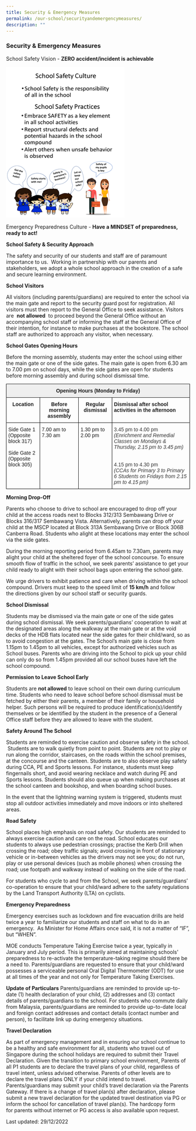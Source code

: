 ```yaml
---
title: Security & Emergency Measures
permalink: /our-school/securityandemergencymeasures/
description: ""
---
```

### Security &amp; Emergency Measures

School Safety Vision -&nbsp;**ZERO accident/incident is achievable**

![](/images/safety.png)
<!--
<img src="images/safety.png" 
     style="width:50%"> -->

Emergency Preparedness Culture -&nbsp;**Have a MINDSET of preparedness, ready to act!**

**School Safety &amp; Security Approach**

  

The safety and security of our students and staff are of paramount importance to us.&nbsp; Working in partnership with our parents and stakeholders, we adopt a whole school approach in the creation of a safe and secure learning environment.  

  

**School Visitors**&nbsp;

All visitors (including parents/guardians) are required to enter the school via the main gate and report to the security guard post for registration. All visitors must then report to the General Office to seek assistance. Visitors are&nbsp;&nbsp;**not allowed**&nbsp;&nbsp;to proceed beyond the General Office without an accompanying school staff or informing the staff at the General Office of their intention, for instance to make purchases at the bookstore. The school staff are authorized to approach any visitor, when necessary.

  

  

**School Gates Opening Hours**&nbsp;

  

Before the morning assembly, students may enter the school using either the main&nbsp;gate or one of the side gates. The main gate is open from 6.30 am to 7.00 pm on school&nbsp;days, while the side gates are open for students before morning assembly and during&nbsp;school dismissal time.

<table style="border-collapse:collapse;border-spacing:0" class="tg"><thead><tr><th style="background-color:#efefef;border-color:black;border-style:solid;border-width:1px;font-family:Arial, sans-serif;font-size:14px;font-weight:bold;overflow:hidden;padding:10px 5px;text-align:center;vertical-align:top;word-break:normal" colspan="4">Opening Hours (Monday to Friday)</th></tr></thead><tbody><tr><td style="border-color:black;border-style:solid;border-width:1px;font-family:Arial, sans-serif;font-size:14px;font-weight:bold;overflow:hidden;padding:10px 5px;text-align:center;vertical-align:top;word-break:normal">Location</td><td style="border-color:black;border-style:solid;border-width:1px;font-family:Arial, sans-serif;font-size:14px;font-weight:bold;overflow:hidden;padding:10px 5px;text-align:center;vertical-align:top;word-break:normal">Before morning assembly</td><td style="border-color:black;border-style:solid;border-width:1px;font-family:Arial, sans-serif;font-size:14px;font-weight:bold;overflow:hidden;padding:10px 5px;text-align:center;vertical-align:top;word-break:normal">Regular dismissal</td><td style="border-color:black;border-style:solid;border-width:1px;font-family:Arial, sans-serif;font-size:14px;font-weight:bold;overflow:hidden;padding:10px 5px;text-align:left;vertical-align:top;word-break:normal">Dismissal after school activities in the afternoon</td></tr><tr><td style="border-color:black;border-style:solid;border-width:1px;font-family:Arial, sans-serif;font-size:14px;overflow:hidden;padding:10px 5px;text-align:left;vertical-align:top;word-break:normal"><span style="font-weight:400;font-style:normal">Side Gate 1</span><br>(Opposite block 317)<br><br><span style="font-weight:400;font-style:normal">Side Gate 2</span><br>(Opposite block 305)<br></td><td style="border-color:black;border-style:solid;border-width:1px;font-family:Arial, sans-serif;font-size:14px;overflow:hidden;padding:10px 5px;text-align:left;vertical-align:top;word-break:normal"><span style="font-weight:400;font-style:normal">7.00 am to 7.30 am</span></td><td style="border-color:black;border-style:solid;border-width:1px;font-family:Arial, sans-serif;font-size:14px;overflow:hidden;padding:10px 5px;text-align:left;vertical-align:top;word-break:normal"><span style="font-weight:400;font-style:normal">1.30 pm to 2.00 pm</span></td><td style="border-color:black;border-style:solid;border-width:1px;color:#343434;font-family:Arial, sans-serif;font-size:14px;overflow:hidden;padding:10px 5px;text-align:left;vertical-align:top;word-break:normal"><span style="font-weight:400;font-style:normal">3.45 pm to 4.00 pm</span><br><span style="font-weight:400;font-style:italic">(Enrichment and Remedial Classes on Mondays &amp; Thursday, 2.15 pm to 3.45 pm)</span><br><br><br><span style="font-weight:400;font-style:normal">4.15 pm to 4.30 pm</span><br><span style="font-weight:400;font-style:italic">(CCAs for Primary 3 to Primary 6 Students on Fridays from 2.15 pm to 4.15 pm)</span></td></tr></tbody></table>

**Morning Drop-Off**&nbsp;

Parents who choose to drive to school are encouraged to drop off your child at the access roads next to Blocks 312/313 Sembawang Drive or Blocks 316/317 Sembawang Vista. Alternatively, parents can drop off your child at the MSCP located at Block 313A Sembawang Drive or Block 306B Canberra Road. Students who alight at these locations may enter the school via the side&nbsp;gates.

During the morning reporting period from 6.45am to 7.30am, parents may alight your child at the sheltered foyer of the school concourse. To ensure smooth flow of traffic in the school, we seek parents’ assistance to get&nbsp;your child ready to alight with their school bags upon entering the school gate.  

  

We urge drivers to exhibit patience and care when driving&nbsp;within the school compound. Drivers must keep to the speed limit of&nbsp;**15 km/h**&nbsp;and follow the&nbsp;directions given by our school staff or security guards.  

  

**School Dismissal**&nbsp;

  

Students may be dismissed via the main gate or one of the side gates during school&nbsp;dismissal. We seek parents/guardians’ cooperation to wait at the designated areas along the walkway at the main gate or at the void decks of the HDB flats located near the side gates for their child/ward, so as to avoid congestion at the gates. The School’s main gate is close from 1.15pm to 1.45pm to all vehicles, except for authorized vehicles such as School buses. Parents who are driving into the School to pick up your child can only do so from 1.45pm&nbsp;provided all our school&nbsp;buses have left the school compound.  

  

**Permission to Leave School Early**&nbsp;

  

Students are&nbsp;**not allowed**&nbsp;to leave school on their own during curriculum time. Students&nbsp;who need to leave school before school dismissal must be fetched by either their parents, a&nbsp;member of their family or household helper. Such persons will be required to produce identification(s)/identify themselves or be identified by the student in&nbsp;the presence of a General Office staff before they are allowed to leave with the student.

  

**Safety Around The School**&nbsp;

  

Students are reminded to exercise caution and observe safety in the school. &nbsp;Students are to walk quietly from point to point. Students are not to play or run along the corridor, staircases, on the roads within the school premises, at the concourse and the canteen. Students are to also observe play safety during CCA, PE and Sports lessons. For instance, students must keep fingernails short, and avoid wearing necklace and watch during PE and Sports lessons. Students should also queue up when making purchases at the school canteen and&nbsp;bookshop, and when boarding school buses.&nbsp;&nbsp;

  
In the event that the lightning warning system is triggered, students must stop all outdoor activities&nbsp;immediately and move indoors or into sheltered areas.  

  

**Road Safety**&nbsp;&nbsp;&nbsp;  

  

School places high emphasis on road safety. Our students are reminded to always exercise caution and care on the road. School educates our students to always use pedestrian crossings; practise the Kerb Drill when crossing the road; obey traffic&nbsp;signals; avoid crossing in front of stationary vehicle or in-between vehicles as the drivers may not see you; do not run, play or use personal devices (such as mobile phones) when crossing the road; use footpath and walkway instead of walking on the side of the road.  

  

For students who cycle to and from the School, we seek parents/guardians’ co-operation to ensure that your child/ward adhere to the safety regulations by the Land Transport Authority (LTA) on cyclists.  

  

  

**Emergency Preparedness**

  

Emergency exercises such as lockdown and fire evacuation drills are held twice a year to familiarize our students and staff on what to do in an emergency.&nbsp; As Minister for Home Affairs once said, it is not a matter of “IF”, but “WHEN”.

  

MOE conducts Temperature Taking Exercise twice a year, typically in January and July period. This is primarily aimed at maintaining&nbsp;schools' preparedness to re-activate the temperature-taking regime should there be a need to.&nbsp;Parents/guardians are requested to ensure that your child/ward possesses a serviceable personal Oral Digital Thermometer (ODT) for use at all times of the year and not only for Temperature Taking Exercises.

**Update of Particulars**&nbsp;Parents/guardians are reminded to provide up-to-date (1) health declaration of your child, (2) addresses and (3) contact details of parents/guardians to the school. For students who commute daily from Malaysia, parents/guardians are reminded to provide up-to-date local and foreign contact addresses and contact details (contact number and person), to facilitate link up during emergency situations.

  

**Travel Declaration**

As part of emergency management and in ensuring our&nbsp;school continue to be a healthy and safe environment for all, students who travel out of Singapore during the school holidays&nbsp;are required to submit their Travel Declaration. Given the transition to primary school environment, Parents of all P1 students are to declare the travel plans of your child, regardless of travel intent, unless advised otherwise. Parents of other levels are to declare the travel plans&nbsp;ONLY&nbsp;if your child intend to travel. Parents/guardians may submit your child’s travel&nbsp;declaration via the&nbsp;Parents Gateway.&nbsp;If there is a change of travel plan(s) after declaration, please submit a new travel declaration for the updated travel destination via PG or inform the school for cancellation of travel plan(s).&nbsp;The hardcopy form for&nbsp;parents without internet or PG access is also available upon request.  

  
Last updated: 29/12/2022